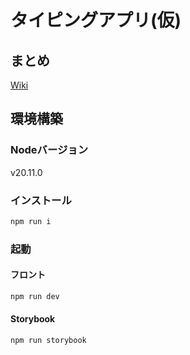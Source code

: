 # タイピングアプリ(仮)

## まとめ

<p><a href="https://furtive-busby-e7e.notion.site/9901e2bb70924f868b87d940f8a758f4" target="_blank">Wiki</a></p>

## 環境構築

### Nodeバージョン

v20.11.0

### インストール

```bash
npm run i
```

### 起動

#### フロント

```bash
npm run dev
```

#### Storybook

```bash
npm run storybook
```

